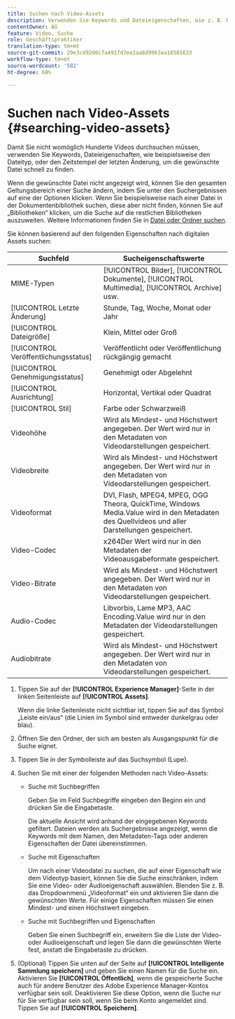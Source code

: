 ```yaml
---
title: Suchen nach Video-Assets
description: Verwenden Sie Keywords und Dateieigenschaften, wie z. B. MIME-Typ, Größe oder aktuelle Zeitstempel, um schnell die richtige Datei in AEM Assets zu finden.
contentOwner: AG
feature: Video, Suche
role: Geschäftspraktiker
translation-type: tm+mt
source-git-commit: 29e3cd92d6c7a4917d7ee2aa8d9963aa16581633
workflow-type: tm+mt
source-wordcount: '582'
ht-degree: 68%

---
```



# Suchen nach Video-Assets {#searching-video-assets}

Damit Sie nicht womöglich Hunderte Videos durchsuchen müssen, verwenden Sie Keywords, Dateieigenschaften, wie beispielsweise den Dateityp, oder den Zeitstempel der letzten Änderung, um die gewünschte Datei schnell zu finden.

Wenn die gewünschte Datei nicht angezeigt wird, können Sie den gesamten Geltungsbereich einer Suche ändern, indem Sie unter den Suchergebnissen auf eine der Optionen klicken. Wenn Sie beispielsweise nach einer Datei in der Dokumentenbibliothek suchen, diese aber nicht finden, können Sie auf „Bibliotheken“ klicken, um die Suche auf die restlichen Bibliotheken auszuweiten. Weitere Informationen finden Sie in [Datei oder Ordner suchen](https://windows.microsoft.com/en-us/windows7/find-a-file-or-folder).

Sie können basierend auf den folgenden Eigenschaften nach digitalen Assets suchen:

| Suchfeld | Sucheigenschaftswerte |
|---|---|
| MIME-Typen | [!UICONTROL Bilder],  [!UICONTROL Dokumente],  [!UICONTROL Multimedia],  [!UICONTROL Archive] usw. |
| [!UICONTROL Letzte Änderung] | Stunde, Tag, Woche, Monat oder Jahr |
| [!UICONTROL Dateigröße] | Klein, Mittel oder Groß |
| [!UICONTROL Veröffentlichungsstatus] | Veröffentlicht oder Veröffentlichung rückgängig gemacht |
| [!UICONTROL Genehmigungsstatus] | Genehmigt oder Abgelehnt |
| [!UICONTROL Ausrichtung] | Horizontal, Vertikal oder Quadrat |
| [!UICONTROL Stil] | Farbe oder Schwarzweiß |
| Videohöhe | Wird als Mindest- und Höchstwert angegeben. Der Wert wird nur in den Metadaten von Videodarstellungen gespeichert. |
| Videobreite | Wird als Mindest- und Höchstwert angegeben. Der Wert wird nur in den Metadaten von Videodarstellungen gespeichert. |
| Videoformat | DVI, Flash, MPEG4, MPEG, OGG Theora, QuickTime, Windows Media.Value wird in den Metadaten des Quellvideos und aller Darstellungen gespeichert. |
| Video-Codec | x264Der Wert wird nur in den Metadaten der Videoausgabeformate gespeichert. |
| Video-Bitrate | Wird als Mindest- und Höchstwert angegeben. Der Wert wird nur in den Metadaten von Videodarstellungen gespeichert. |
| Audio-Codec | Libvorbis, Lame MP3, AAC Encoding.Value wird nur in den Metadaten der Videodarstellungen gespeichert. |
| Audiobitrate  | Wird als Mindest- und Höchstwert angegeben. Der Wert wird nur in den Metadaten von Videodarstellungen gespeichert. |

1. Tippen Sie auf der **[!UICONTROL Experience Manager]**-Seite in der linken Seitenleiste auf **[!UICONTROL Assets]**.

   Wenn die linke Seitenleiste nicht sichtbar ist, tippen Sie auf das Symbol „Leiste ein/aus“ (die Linien im Symbol sind entweder dunkelgrau oder blau).

1. Öffnen Sie den Ordner, der sich am besten als Ausgangspunkt für die Suche eignet.
1. Tippen Sie in der Symbolleiste auf das Suchsymbol (Lupe).
1. Suchen Sie mit einer der folgenden Methoden nach Video-Assets:

   * Suche mit Suchbegriffen

      Geben Sie im Feld Suchbegriffe eingeben den Beginn ein und drücken Sie die Eingabetaste.

      Die aktuelle Ansicht wird anhand der eingegebenen Keywords gefiltert. Dateien werden als Suchergebnisse angezeigt, wenn die Keywords mit dem Namen, den Metadaten-Tags oder anderen Eigenschaften der Datei übereinstimmen.

   * Suche mit Eigenschaften

      Um nach einer Videodatei zu suchen, die auf einer Eigenschaft wie dem Videotyp basiert, können Sie die Suche einschränken, indem Sie eine Video- oder Audioeigenschaft auswählen. Blenden Sie z. B. das Dropdownmenü „Videoformat“ ein und aktivieren Sie dann die gewünschten Werte. Für einige Eigenschaften müssen Sie einen Mindest- und einen Höchstwert eingeben.

   * Suche mit Suchbegriffen und Eigenschaften

      Geben Sie einen Suchbegriff ein, erweitern Sie die Liste der Video- oder Audioeigenschaft und legen Sie dann die gewünschten Werte fest, anstatt die Eingabetaste zu drücken.

1. (Optional) Tippen Sie unten auf der Seite auf **[!UICONTROL Intelligente Sammlung speichern]** und geben Sie einen Namen für die Suche ein. Aktivieren Sie **[!UICONTROL Öffentlich]**, wenn die gespeicherte Suche auch für andere Benutzer des Adobe Experience Manager-Kontos verfügbar sein soll. Deaktivieren Sie diese Option, wenn die Suche nur für Sie verfügbar sein soll, wenn Sie beim Konto angemeldet sind. Tippen Sie auf **[!UICONTROL Speichern]**.
